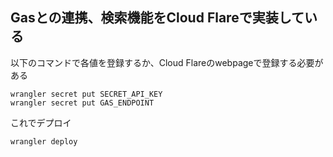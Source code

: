 ## Gasとの連携、検索機能をCloud Flareで実装している

以下のコマンドで各値を登録するか、Cloud Flareのwebpageで登録する必要がある
```
wrangler secret put SECRET_API_KEY 
wrangler secret put GAS_ENDPOINT 
```

これでデプロイ
```
wrangler deploy
```

